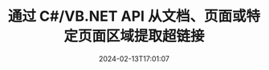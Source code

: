 ---
############################# Static ############################
layout: "auto-gen-parser"
date: 2024-02-13T17:01:07
draft: false
otherformats: dot dotm dotx epub html mht mhtml odp ods odt one otp ott pdf pps ppsx
ext: docx

############################# Head ############################
head_title: ".NET 用于从文档、页面或页面区域解析和提取超链接的 API"
head_description: "GroupDocs.Parser .NET API 使软件程序员能够从 PDF、DOCX、XLSX、CSV、PPTX、EML、MSG、EPUB 的文档、页面或页面区域中提取超链接＆ 还有很多。"

############################# Header ############################
title: "通过 C#/VB.NET API 从文档、页面或特定页面区域提取超链接"
description: "GroupDocs.Parser .NET API 允许软件开发者从 PDF、DOC、DOCX、PPT、PPTX、EML、MSG 的文档、页面或页面区域中解析和提取超链接、XLS、XLSX、CSV、ODT、RTF、EPUB 和许多其他文档。"
bg_image: "https://cms.admin.containerize.com/templates/aspose/App_Themes/V3/images/bg/header1.png"
bg_overlay: false
button:
    enable: true
    icon: "fas fa-arrow-down"
    label: "下载免费试用版"
    link: "https://downloads.groupdocs.com/parser/net"

############################# SubMenu ############################
submenu:
    enable: true

    left:
        img_alt: "GroupDocs.Parser for .NET"
        image: "https://cms.admin.containerize.com/templates/groupdocs/images/product-logos/90x90-noborder/groupdocs-parser-net.png"
        product: "GroupDocs.Parser"
        platform: ".NET"

    middle:
        button:

            # button loop
            - link: "https://apireference.groupdocs.com/parser/net"
              text: "API参考"

            # button loop
            - link: "https://github.com/groupdocs-parser"
              text: "代码示例"

            # button loop
            - link: "https://products.groupdocs.app/parser/family"
              text: "现场演示"

            # button loop
            - link: "https://purchase.groupdocs.com/pricing/parser/net"
              text: "价钱"

    right:
        link_download: "https://downloads.groupdocs.com/parser"
        link_learn: "https://docs.groupdocs.com/parser/net"
        link_buy: "https://purchase.groupdocs.com"

############################# About ############################
about:
    enable: true
    title: "如何通过 .NET API 解析和提取 DOCX 文档中的超链接？"
    content: |
        超链接是指向整个文档或文档中特定部分的一段文本、图像或图标。使用超链接允许用户导航到网页或文档。通常需要从文档中提取超链接并使用它来访问外部文档或网页。 GroupDocs.Parser for .NET 是一个令人着迷的文档文本提取 API，它提供了用于实施文本和元数据提取解决方案的完整功能。它支持从 PDF、电子邮件、电子书、Microsoft Office 格式中提取文本和超链接：Word (DOC、DOCX)、PowerPoint (PPT、PPTX)、Excel ( XLS、XLSX）、LibreOffice 格式等等。它支持多种高级功能，用于文档解析、提取纯文本和结构化文本、按关键字搜索文本、提取元数据或图像、容器以及附件等等。
        
        

############################# Steps ############################
steps:
    enable: true
    title_left: "从 .NET 中的 DOCX 中提取超链接"
    content_left: |
        [GroupDocs.Parser for .NET](/zh/parser/net/) 让 C# 开发者只需执行几个简单的步骤即可轻松从 DOCX 文件中提取超链接。
        
        * 实例化初始文档的 [Parser](https://reference.groupdocs.com/net/parser/groupdocs.parser/parser) 对象；
        * 检查文档是否支持超链接提取；
        * 调用 [GetHyperlinks](https://reference.groupdocs.com/parser/net/groupdocs.parser/parser/methods/gethyperlinks) 方法并获取 [PageHyperlinkArea](https://reference.groupdocs.com/parser/net/groupdocs.parser.data/pagehyperlinkarea) 对象；
        * 遍历集合并获取超链接文本和 URL。

    title_right: "了解有关超链接提取的更多信息"
    content_right: |
        * <a href="https://docs.groupdocs.com/parser/net/extract-hyperlinks-from-document/">如何从文档中提取超链接</a>
        * <a href="https://docs.groupdocs.com/parser/net/extract-hyperlinks-from-document-page/">如何从文档页面中提取超链接</a>
        * <a href="https://docs.groupdocs.com/parser/net/extract-hyperlinks-from-document-page-area/">如何从文档页面区域中提取超链接</a>
    
    code: |
     {{% parser/additional-styles %}}
     {{< parser/code-parser title="如何使用 C# 示例代码从 DOCX 文件中提取超链接">}}

        ```csharp    
        // 使用 GroupDocs.Parser API 从 DOCX 文件中提取超链接
        // 创建 Parser 类的实例
        using (Parser parser = new Parser(filePath)) {
            // 检查文档是否支持超链接提取
            if (!parser.Features.Hyperlinks) {
                Console.WriteLine("文档不支持超链接提取。");
                return;
            }
            // 从文档中提取超链接
            IEnumerable<PageHyperlinkArea> hyperlinks = parser.GetHyperlinks();
            // 迭代超链接
            foreach (PageHyperlinkArea h in hyperlinks) {
                // 打印超链接文本
                Console.WriteLine(h.Text);
                // 打印超链接 URL
                Console.WriteLine(h.Url);
                Console.WriteLine();
            }
        }
        ```
     {{< /parser/code-parser >}}

############################# More ############################
more:
    enable: true
    title_left: "系统要求"
    content_left: |
        GroupDocs.Parser for .NET 所有主要平台和操作系统均支持 API。在执行下面的代码之前，请确保您的系统上安装了以下先决条件。
        
        * 操作系统：Microsoft Windows、Linux、MacOS
        * 开发环境：Microsoft Visual Studio, Xamarin, MonoDevelop
        * 构架
        * 从 [Nuget](https://www.nuget.org/packages/groupdocs.parser) 下载最新版本的 GroupDocs.Parser for .NET

    title_right: "为什么使用GroupDocs.Parser for .NET"
    content_right: |
        * 支持从任何支持的文档中提取纯文本    
        * 通过用户定义的模板解析文档    
        * 全面支持结构化文本提取    
        * 通过关键字和正则表达式进行文本搜索    
        * 提取格式化文本、元数据、图像、容器和附件    
        * 提取某些支持的文档格式的目录    
        * 从 PDF 文档解析表单数据    
        * 从文档中提取超链接   
        
############################# About Formats ############################
about_formats:
    enable: true

############################# More Formats ############################
more_formats:
    enable: true
    title: "从其他文档格式中提取超链接"
    content: |
        .NET 针对文件格式和图像的文档解析和超链接提取 API。提取一些流行文件格式的数据，如下所述。

############################# Back to top ###############################
back_to_top:
    enable: true
---